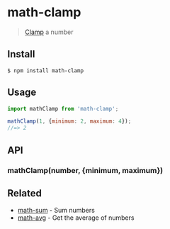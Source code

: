 # math-clamp

> [Clamp](https://en.wikipedia.org/wiki/Clamping_(graphics)) a number

## Install

```
$ npm install math-clamp
```

## Usage

```js
import mathClamp from 'math-clamp';

mathClamp(1, {minimum: 2, maximum: 4});
//=> 2
```

## API

### mathClamp(number, {minimum, maximum})

## Related

- [math-sum](https://github.com/sindresorhus/math-sum) - Sum numbers
- [math-avg](https://github.com/sindresorhus/math-avg) - Get the average of numbers
